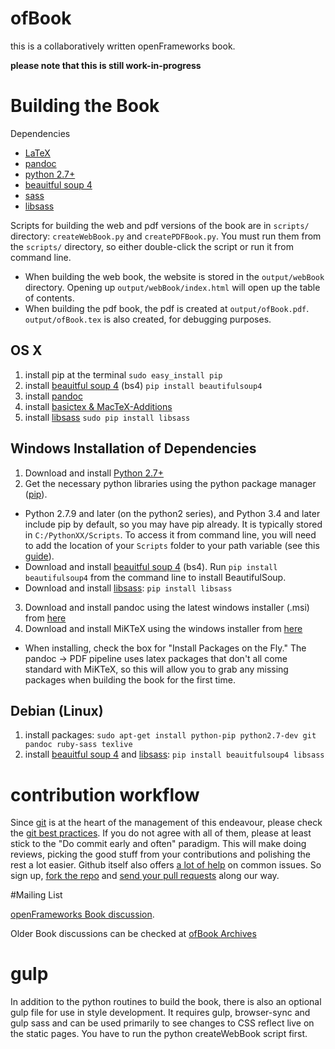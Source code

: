 ofBook
======

this is a collaboratively written openFrameworks book.  

**please note that this is still work-in-progress**


# Building the Book

Dependencies

- [LaTeX](http://www.latex-project.org/) 
- [pandoc](http://johnmacfarlane.net/pandoc/)
- [python 2.7+](https://www.python.org/)
- [beauitful soup 4](http://www.crummy.com/software/BeautifulSoup/) 
- [sass](http://sass-lang.com/)
- [libsass](https://github.com/dahlia/libsass-python)

Scripts for building the web and pdf versions of the book are in `scripts/` directory: `createWebBook.py` and `createPDFBook.py`.  You must run them from the `scripts/` directory, so either double-click the script or run it from command line.
- When building the web book, the website is stored in the `output/webBook` directory.  Opening up `output/webBook/index.html` will open up the table of contents.
- When building the pdf book, the pdf is created at `output/ofBook.pdf`. `output/ofBook.tex` is also created, for debugging purposes.

## OS X
1. install pip at the terminal ```sudo easy_install pip```
2. install [beauitful soup 4](http://www.crummy.com/software/BeautifulSoup/) (bs4) `pip install beautifulsoup4`
3. install [pandoc](https://github.com/jgm/pandoc/releases)
4. install [basictex & MacTeX-Additions](http://www.tug.org/mactex/morepackages.html)
5. install [libsass](https://github.com/dahlia/libsass-python) `sudo pip install libsass`

## Windows Installation of Dependencies
1. Download and install [Python 2.7+](https://www.python.org/)
2. Get the necessary python libraries using the python package manager ([pip](https://pip.pypa.io/en/latest/installing.html)).
  - Python 2.7.9 and later (on the python2 series), and Python 3.4 and later include pip by default, so you may have pip already.  It is typically stored in `C:/PythonXX/Scripts`.  To access it from command line, you will need to add the location of your `Scripts` folder to your path variable (see this [guide](http://windowsitpro.com/systems-management/how-can-i-add-new-folder-my-system-path)).
  - Download and install [beauitful soup 4](http://www.crummy.com/software/BeautifulSoup/) (bs4).  Run `pip install beautifulsoup4` from the command line to install BeautifulSoup.
  - Download and install [libsass](https://github.com/dahlia/libsass-python): `pip install libsass`
3. Download and install pandoc using the latest windows installer (.msi) from [here](https://github.com/jgm/pandoc/releases)
4. Download and install MiKTeX using the windows installer from [here](http://miktex.org/download)
  - When installing, check the box for "Install Packages on the Fly."  The pandoc -> PDF pipeline uses latex packages that don't all come standard with MiKTeX, so this will allow you to grab any missing packages when building the book for the first time.

## Debian (Linux)
1. install packages: ```sudo apt-get install python-pip python2.7-dev git pandoc ruby-sass texlive```
2. install [beauitful soup 4](http://www.crummy.com/software/BeautifulSoup/) and [libsass](https://github.com/dahlia/libsass-python): ```pip install beauitfulsoup4 libsass```


# contribution workflow
Since [git](http://git-scm.com/) is at the heart of the management of this endeavour, please check the [git best practices](https://sethrobertson.github.io/GitBestPractices/). If you do not agree with all of them, please at least stick to the "Do commit early and often" paradigm. This will make doing reviews, picking the good stuff from your contributions and polishing the rest a lot easier. Github itself also offers [a lot of help](https://help.github.com/) on common issues. So sign up, [fork the repo](https://help.github.com/articles/fork-a-repo/) and [send your pull requests](https://help.github.com/articles/creating-a-pull-request/) along our way.

#Mailing List

[openFrameworks Book discussion](http://dev.openframeworks.cc/listinfo.cgi/ofbook-openframeworks.cc).

Older Book discussions can be checked at [ofBook Archives](http://dev.openframeworks.cc/private.cgi/ofbook-openframeworks.cc/)

# gulp

In addition to the python routines to build the book, there is also an optional gulp file for use in style development.  It requires gulp, browser-sync and gulp sass and can be used primarily to see changes to CSS reflect live on the static pages.  You have to run the python createWebBook script first. 

